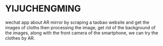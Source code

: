 # YIJUCHENGMING
wechat app about AR mirror
by scraping a taobao website and get the images of cloths then processing the image, get rid of the background of the images, along with the front camera of the smartphone, we can try the clothes by AR.
